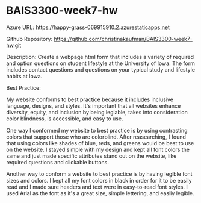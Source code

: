 # BAIS3300-week7-hw

Azure URL: https://happy-grass-069915910.2.azurestaticapps.net

Github Repository: https://github.com/christinakaufman/BAIS3300-week7-hw.git

Description:
Create a webpage html form that includes a variety of required and option questions on student lifestyle at the University of Iowa. The form includes contact questions and questions on your typical study and lifestyle habits at Iowa.

Best Practice:

My website conforms to best practice because it includes inclusive language, designs, and styles. It's important that all websites enhance diversity, equity, and inclusion by being legiable, takes into consideration color blindness, is accessible, and easy to use.

One way I conformed my website to best practice is by using contrasting colors that support those who are colorblind. After reasearching, I found that using colors like shades of blue, reds, and greens would be best to use on the website. I stayed simple with my design and kept all font colors the same and just made specific attributes stand out on the website, like required questions and clickable buttons.

Another way to conform a website to best practice is by having legible font sizes and colors. I kept all my font colors in black in order for it to be easily read and I made sure headers and text were in easy-to-read font styles. I used Arial as the font as it's a great size, simple lettering, and easily legible.
